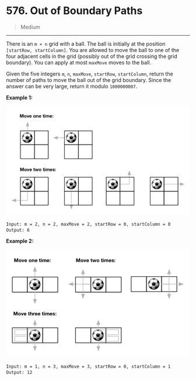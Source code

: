 # 576. Out of Boundary Paths

> Medium

------

There is an `m × n` grid with a ball. The ball is initially at the position `[startRow, startColumn]`. You are allowed to move the ball to one of the four adjacent cells in the grid (possibly out of the grid crossing the grid boundary). You can apply at most `maxMove` moves to the ball.

Given the five integers `m`, `n`, `maxMove`, `startRow`, `startColumn`, return the number of paths to move the ball out of the grid boundary. Since the answer can be very large, return it modulo `1000000007`.

**Example 1:**

![grid-1](images/grid-1.png)

```
Input: m = 2, n = 2, maxMove = 2, startRow = 0, startColumn = 0
Output: 6
```

**Example 2:**

![grid-2](images/grid-2.png)

```
Input: m = 1, n = 3, maxMove = 3, startRow = 0, startColumn = 1
Output: 12
```